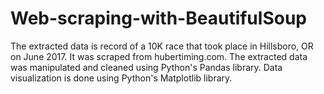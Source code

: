 # Web-scraping-with-BeautifulSoup
The extracted  data is record of a 10K race that took place in Hillsboro, OR on June 2017. It was scraped from hubertiming.com.
The extracted data was manipulated and cleaned using Python's Pandas library. Data visualization is done using Python's Matplotlib library.
